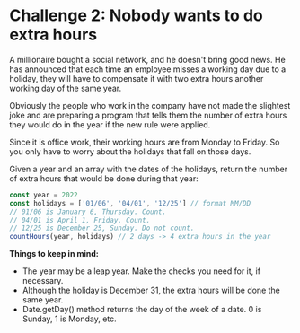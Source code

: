 # Challenge 2: Nobody wants to do extra hours

A millionaire bought a social network, and he doesn't bring good news. He has announced that each time an employee misses a working day due to a holiday, they will have to compensate it with two extra hours another working day of the same year.

Obviously the people who work in the company have not made the slightest joke and are preparing a program that tells them the number of extra hours they would do in the year if the new rule were applied.

Since it is office work, their working hours are from Monday to Friday. So you only have to worry about the holidays that fall on those days.

Given a year and an array with the dates of the holidays, return the number of extra hours that would be done during that year:

```javascript
const year = 2022
const holidays = ['01/06', '04/01', '12/25'] // format MM/DD
// 01/06 is January 6, Thursday. Count.
// 04/01 is April 1, Friday. Count.
// 12/25 is December 25, Sunday. Do not count.
countHours(year, holidays) // 2 days -> 4 extra hours in the year
```

**Things to keep in mind:**

- The year may be a leap year. Make the checks you need for it, if necessary.
- Although the holiday is December 31, the extra hours will be done the same year.
- Date.getDay() method returns the day of the week of a date. 0 is Sunday, 1 is Monday, etc.
